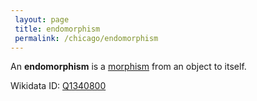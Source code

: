 ```yaml
---
 layout: page
 title: endomorphism
 permalink: /chicago/endomorphism
---
```

An **endomorphism** is a [morphism](https://mathgloss.github.io/MathGloss/morphism) from an object to itself.

Wikidata ID: [Q1340800](https://www.wikidata.org/wiki/Q1340800)